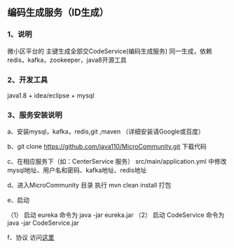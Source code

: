 ## 编码生成服务（ID生成）

### 1、说明

微小区平台的 主键生成全部交CodeService(编码生成服务) 同一生成，依赖redis，kafka，zookeeper，java8开源工具

### 2、开发工具

java1.8 + idea/eclipse + mysql

### 3、服务安装说明

a、安装mysql，kafka，redis,git ,maven （详细安装请Google或百度）

b、git clone https://github.com/java110/MicroCommunity.git 下载代码

c、在相应服务下（如：CenterService 服务） src/main/application.yml 中修改mysql地址、用户名和密码、kafka地址、redis地址

d、进入MicroCommunity 目录 执行 mvn clean install 打包

e、启动

（1） 启动 eureka 命令为 java -jar eureka.jar
（2） 启动 CodeService 命令为 java -jar CodeService.jar

f、协议 访问[这里](https://github.com/java110/MicroCommunity/wiki/%E7%B3%BB%E7%BB%9FID%E7%94%9F%E6%88%90%E5%8D%8F%E8%AE%AE)


